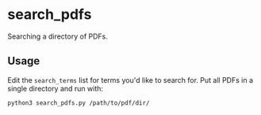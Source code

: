 # search_pdfs
Searching a directory of PDFs.

## Usage

Edit the `search_terms` list for terms you'd like to search for. Put all PDFs in a single directory and run with:

```
python3 search_pdfs.py /path/to/pdf/dir/
```
